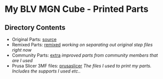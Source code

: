 # My BLV MGN Cube - Printed Parts

## Directory Contents
* Original Parts: [source](source)
* Remixed Parts: [remixed](remixed) *working on separating out original step files right now*
* Community Parts: [extra](extra) *improved parts from community members that are I used*
* Prusa Slicer 3MF files: [prusaslicer](prusaslicer) *The files I used to print my parts. Includes the supports I used etc..*

